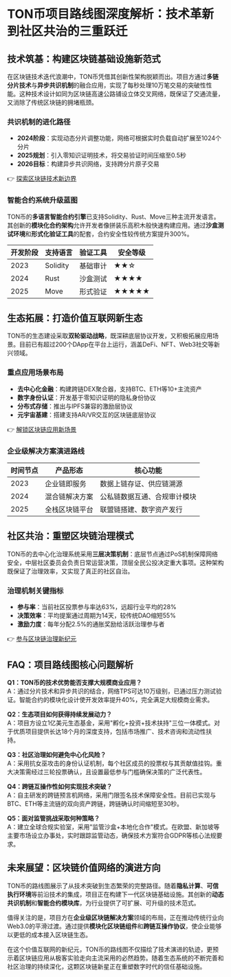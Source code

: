# TON币项目路线图深度解析：技术革新到社区共治的三重跃迁

## 技术筑基：构建区块链基础设施新范式

在区块链技术迭代浪潮中，TON币凭借其创新性架构脱颖而出。项目方通过**多链分片技术**与**异步共识机制**的融合应用，实现了每秒处理10万笔交易的突破性性能。这种技术设计如同为区块链高速公路铺设立体交叉网络，既保证了交通流量，又消除了传统区块链的拥堵瓶颈。

### 共识机制的进化路径
- **2024阶段**：实现动态分片调整功能，网络可根据实时负载自动扩展至1024个分片
- **2025规划**：引入零知识证明技术，将交易验证时间压缩至0.5秒
- **2026目标**：构建异步共识网络，支持跨分片原子交易

👉 [探索区块链技术新边界](https://bit.ly/okx_welcome)

### 智能合约系统升级蓝图
TON币的**多语言智能合约引擎**已支持Solidity、Rust、Move三种主流开发语言。其创新的**模块化合约架构**允许开发者像拼装乐高积木般快速构建应用。通过**沙盒测试环境**和**形式化验证工具**的配套，合约安全性较传统方案提升300%。

| 开发阶段 | 支持语言 | 验证工具 | 安全等级 |
|---------|---------|---------|---------|
| 2023    | Solidity | 基础审计 | ★★☆     |
| 2024    | Rust     | 沙盒测试 | ★★★★    |
| 2025    | Move     | 形式验证 | ★★★★★   |

## 生态拓展：打造价值互联网新生态

TON币的生态建设采取**双轮驱动战略**，既深耕底层协议开发，又积极拓展应用场景。目前已有超过200个DApp在平台上运行，涵盖DeFi、NFT、Web3社交等新兴领域。

### 重点应用场景布局
- **去中心化金融**：构建跨链DEX聚合器，支持BTC、ETH等10+主流资产
- **数字身份认证**：开发基于零知识证明的隐私身份协议
- **分布式存储**：推出与IPFS兼容的激励层协议
- **元宇宙基建**：搭建支持AR/VR交互的区块链底层协议

👉 [解锁区块链应用新场景](https://bit.ly/okx_welcome)

### 企业级解决方案演进路线
| 时间节点 | 产品形态             | 核心功能                     |
|---------|----------------------|------------------------------|
| 2023    | 企业链即服务         | 数据上链存证、供应链溯源     |
| 2024    | 混合链解决方案       | 公私链数据互通、合规审计模块 |
| 2025    | 全栈区块链平台       | 联盟链搭建、数字资产发行     |

## 社区共治：重塑区块链治理模式

TON币的去中心化治理系统采用**三层决策机制**：底层节点通过PoS机制保障网络安全，中层社区委员会负责日常运营决策，顶层全民公投决定重大事项。这种架构既保证了治理效率，又实现了真正的社区自治。

### 治理机制关键指标
- **参与率**：当前社区投票参与率达63%，远超行业平均的28%
- **决策效率**：平均提案通过周期为14天，较传统DAO缩短55%
- **激励力度**：每年分配2.5%的通胀奖励给活跃治理参与者

👉 [参与区块链治理新纪元](https://bit.ly/okx_welcome)

## FAQ：项目路线图核心问题解析

**Q1：TON币的技术优势能否支撑大规模商业应用？**  
A：通过分片技术和异步共识的结合，网络TPS可达10万级别，已通过压力测试验证。智能合约的模块化设计使开发效率提升40%，完全满足大规模商业需求。

**Q2：生态项目如何获得持续发展动力？**  
A：项目方设立1亿美元生态基金，采用"孵化+投资+技术扶持"三位一体模式。对于优质项目提供长达18个月的深度支持，包括市场推广、技术咨询和流动性扶持。

**Q3：社区治理如何避免中心化风险？**  
A：采用抗女巫攻击的身份认证机制，每个社区成员的投票权与其贡献值挂钩。重大决策需经过三轮投票确认，且设置最低参与门槛确保决策的广泛代表性。

**Q4：跨链互操作性如何实现技术突破？**  
A：自主研发的跨链预言机网络，采用门限签名技术保障安全性。目前已实现与BTC、ETH等主流链的双向资产跨链，跨链确认时间缩短至30秒。

**Q5：面对监管挑战采取何种策略？**  
A：建立全球合规实验室，采用"监管沙盒+本地化合作"模式。在欧盟、新加坡等主要市场设立办事处，实时跟踪监管动态，确保技术方案符合GDPR等核心法规要求。

## 未来展望：区块链价值网络的演进方向

TON币的路线图展示了从技术突破到生态繁荣的完整路径。随着**隐私计算**、**可信执行环境**等前沿技术的集成，项目正在构建下一代区块链基础设施。其创新的**动态共识机制**和**智能合约模块库**，为行业提供了可扩展、可升级的技术范式。

值得关注的是，项目方在**企业级区块链解决方案**领域的布局，正在推动传统行业向Web3.0的平滑过渡。通过提供**模块化区块链组件**和**跨链互操作协议**，使企业能够以更低的成本接入区块链生态。

在这个价值互联网的新纪元，TON币的路线图不仅描绘了技术演进的轨迹，更预示着区块链应用从极客实验走向主流采用的必然趋势。随着生态系统的不断完善和社区治理的持续深化，这颗区块链新星正在重塑数字时代的信任基础设施。